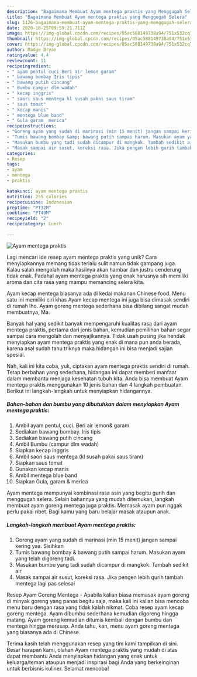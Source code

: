 ```yaml
---
description: "Bagaimana Membuat Ayam mentega praktis yang Menggugah Selera"
title: "Bagaimana Membuat Ayam mentega praktis yang Menggugah Selera"
slug: 1126-bagaimana-membuat-ayam-mentega-praktis-yang-menggugah-selera
date: 2020-10-25T09:59:21.711Z
image: https://img-global.cpcdn.com/recipes/05ac588149738a94/751x532cq70/ayam-mentega-praktis-foto-resep-utama.jpg
thumbnail: https://img-global.cpcdn.com/recipes/05ac588149738a94/751x532cq70/ayam-mentega-praktis-foto-resep-utama.jpg
cover: https://img-global.cpcdn.com/recipes/05ac588149738a94/751x532cq70/ayam-mentega-praktis-foto-resep-utama.jpg
author: Madge Bryan
ratingvalue: 4.4
reviewcount: 11
recipeingredient:
- " ayam pentul cuci Beri air lemon garam"
- " bawang bombay Iris tipis"
- " bawang putih cincang"
- " Bumbu campur dlm wadah"
- " kecap inggris"
- " saori saus mentega kl susah pakai saus tiram"
- " saus tomat"
- " kecap manis"
- " mentega blue band"
- " Gula garam  merica"
recipeinstructions:
- "Goreng ayam yang sudah di marinasi (min 15 menit) jangan sampai kering yaa. Sisihkan"
- "Tumis bawang bombay &amp; bawang putih sampai harum. Masukan ayam yang telah digoreng tadi."
- "Masukan bumbu yang tadi sudah dicampur di mangkok. Tambah sedikit air"
- "Masak sampai air susut, koreksi rasa. Jika pengen lebih gurih tambah mentega lagi pas selesai"
categories:
- Resep
tags:
- ayam
- mentega
- praktis

katakunci: ayam mentega praktis 
nutrition: 255 calories
recipecuisine: Indonesian
preptime: "PT32M"
cooktime: "PT49M"
recipeyield: "2"
recipecategory: Lunch

---
```



![Ayam mentega praktis](https://img-global.cpcdn.com/recipes/05ac588149738a94/751x532cq70/ayam-mentega-praktis-foto-resep-utama.jpg)

Lagi mencari ide resep ayam mentega praktis yang unik? Cara menyiapkannya memang tidak terlalu sulit namun tidak gampang juga. Kalau salah mengolah maka hasilnya akan hambar dan justru cenderung tidak enak. Padahal ayam mentega praktis yang enak harusnya sih memiliki aroma dan cita rasa yang mampu memancing selera kita.

Ayam kecap mentega biasanya ada di kedai makanan Chinese food. Menu satu ini memiliki ciri khas Ayam kecap mentega ini juga bisa dimasak sendiri di rumah lho. Ayam goreng mentega sederhana bisa dibilang sangat mudah membuatnya, Ma.

Banyak hal yang sedikit banyak mempengaruhi kualitas rasa dari ayam mentega praktis, pertama dari jenis bahan, kemudian pemilihan bahan segar sampai cara mengolah dan menyajikannya. Tidak usah pusing jika hendak menyiapkan ayam mentega praktis yang enak di mana pun anda berada, karena asal sudah tahu triknya maka hidangan ini bisa menjadi sajian spesial.


Nah, kali ini kita coba, yuk, ciptakan ayam mentega praktis sendiri di rumah. Tetap berbahan yang sederhana, hidangan ini dapat memberi manfaat dalam membantu menjaga kesehatan tubuh kita. Anda bisa membuat Ayam mentega praktis menggunakan 10 jenis bahan dan 4 langkah pembuatan. Berikut ini langkah-langkah untuk menyiapkan hidangannya.

<!--inarticleads1-->

##### Bahan-bahan dan bumbu yang dibutuhkan dalam menyiapkan Ayam mentega praktis:

1. Ambil  ayam pentul, cuci. Beri air lemon&amp; garam
1. Sediakan  bawang bombay. Iris tipis
1. Sediakan  bawang putih cincang
1. Ambil  Bumbu (campur dlm wadah)
1. Siapkan  kecap inggris
1. Ambil  saori saus mentega (kl susah pakai saus tiram)
1. Siapkan  saus tomat
1. Gunakan  kecap manis
1. Ambil  mentega blue band
1. Siapkan  Gula, garam &amp; merica


Ayam mentega mempunyai kombinasi rasa asin yang begitu gurih dan menggugah selera. Selain bahannya yang mudah ditemukan, langkah membuat ayam goreng mentega juga praktis. Memasak ayam pun nggak perlu pakai ribet. Bagi kamu yang baru belajar masak ataupun anak. 

<!--inarticleads2-->

##### Langkah-langkah membuat Ayam mentega praktis:

1. Goreng ayam yang sudah di marinasi (min 15 menit) jangan sampai kering yaa. Sisihkan
1. Tumis bawang bombay &amp; bawang putih sampai harum. Masukan ayam yang telah digoreng tadi.
1. Masukan bumbu yang tadi sudah dicampur di mangkok. Tambah sedikit air
1. Masak sampai air susut, koreksi rasa. Jika pengen lebih gurih tambah mentega lagi pas selesai


Resep Ayam Goreng Mentega - Apabila kalian biasa memasak ayam goreng di minyak goreng yang panas begitu saja, maka kali ini kalian bisa mencoba menu baru dengan rasa yang tidak kalah nikmat. Coba resep ayam kecap goreng mentega. Ayam dibumbu sederhana kemudian digoreng hingga matang. Ayam goreng kemudian ditumis kembali dengan bumbu dan mentega hingga meresap. Anda tahu, kan, menu ayam goreng mentega yang biasanya ada di Chinese. 

Terima kasih telah menggunakan resep yang tim kami tampilkan di sini. Besar harapan kami, olahan Ayam mentega praktis yang mudah di atas dapat membantu Anda menyiapkan hidangan yang enak untuk keluarga/teman ataupun menjadi inspirasi bagi Anda yang berkeinginan untuk berbisnis kuliner. Selamat mencoba!
